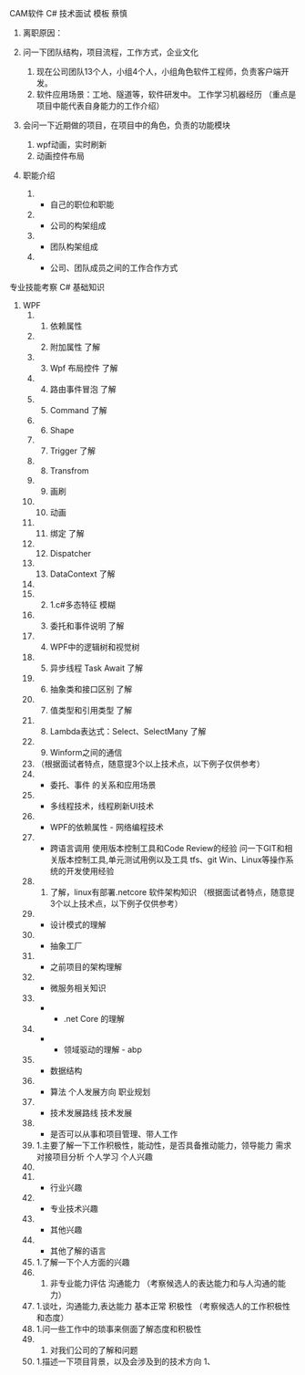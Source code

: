 CAM软件 C# 技术面试 模板 蔡慎 

1. 离职原因：

1. 问一下团队结构，项目流程，工作方式，企业文化 
	1. 现在公司团队13个人，小组4个人，小组角色软件工程师，负责客户端开发。
	2. 软件应用场景：工地、隧道等，软件研发中。 工作学习机器经历 （重点是项目中能代表自身能力的工作介绍） 
2. 会问一下近期做的项目，在项目中的角色，负责的功能模块 
	1. wpf动画，实时刷新 
	2. 动画控件布局 
3. 职能介绍 
	1. - 自己的职位和职能 
	2. - 公司的构架组成 
	3. - 团队构架组成 
	4. - 公司、团队成员之间的工作合作方式 

专业技能考察 C# 基础知识 
1. WPF 
	1. 1. 依赖属性 
	2. 2. 附加属性 了解 
	3. 3. Wpf 布局控件 了解 
	4. 4. 路由事件冒泡 了解 
	5. 5. Command 了解 
	6. 6. Shape 
	7. 7. Trigger 了解 
	8. 8. Transfrom 
	9. 9. 画刷 
	10. 10. 动画 
	11. 11. 绑定 了解 
	12. 12. Dispatcher 
	13. 13. DataContext 了解 
	14. 
	15. 2. 1.c#多态特征 模糊 
	16. 3. 委托和事件说明 了解 
	17. 4. WPF中的逻辑树和视觉树 
	18. 5. 异步线程 Task Await 了解 
	19. 6. 抽象类和接口区别 了解 
	20. 7. 值类型和引用类型 了解 
	21. 8. Lambda表达式：Select、SelectMany 了解 
	22. 9. Winform之间的通信 
	23. （根据面试者特点，随意提3个以上技术点，以下例子仅供参考） 
	24. - 委托、事件 的关系和应用场景 
	25. - 多线程技术，线程刷新UI技术 
	26. - WPF的依赖属性 - 网络编程技术 
	27. - 跨语言调用 使用版本控制工具和Code Review的经验 问一下GIT和相关版本控制工具,单元测试用例以及工具 tfs、git Win、Linux等操作系统的开发使用经验 
	28. 1. 了解，linux有部署.netcore 软件架构知识 （根据面试者特点，随意提3个以上技术点，以下例子仅供参考） 
	29. - 设计模式的理解 
	30. - 抽象工厂 
	31. - 之前项目的架构理解 
	32. - 微服务相关知识 
	33. - - .net Core 的理解 
	34. - - 领域驱动的理解 - abp 
	35. - 数据结构 
	36. - 算法 个人发展方向 职业规划 
	37. - 技术发展路线 技术发展 
	38. - 是否可以从事和项目管理、带人工作 
	39. 1.主要了解一下工作积极性，能动性，是否具备推动能力，领导能力 需求对接项目分析 个人学习 个人兴趣 
	40. 
	41. - 行业兴趣 
	42. - 专业技术兴趣 
	43. - 其他兴趣 
	44. - 其他了解的语言 
	45. 1.了解一下个人方面的兴趣 
	46. 1. 非专业能力评估 沟通能力 （考察候选人的表达能力和与人沟通的能力） 
	47. 1.谈吐，沟通能力,表达能力 基本正常 积极性 （考察候选人的工作积极性和态度） 
	48. 1.问一些工作中的琐事来侧面了解态度和积极性 
	49. 1. 对我们公司的了解和问题 
	50. 1.描述一下项目背景，以及会涉及到的技术方向 1、